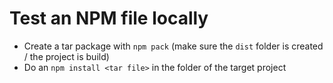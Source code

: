 # Test an NPM file locally

- Create a tar package with `npm pack` (make sure the `dist` folder is created / the project is build)
- Do an `npm install <tar file>` in the folder of the target project
